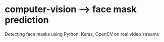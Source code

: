 # computer-vision --> face mask prediction

Detecting face masks using Python, Keras, OpenCV on real video streams 
